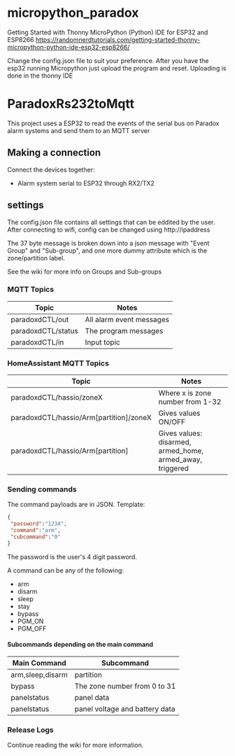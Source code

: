 # micropython_paradox

Getting Started with Thonny MicroPython (Python) IDE for ESP32 and ESP8266
https://randomnerdtutorials.com/getting-started-thonny-micropython-python-ide-esp32-esp8266/

Change the config.json file to suit your preference. 
After you have the esp32 running Micropython just upload the program and reset. Uploading is done in the thonny IDE


# ParadoxRs232toMqtt

This project uses a ESP32 to read the events of the serial bus on Paradox alarm systems and send them to an MQTT server

## Making a connection

Connect the devices together:
- Alarm system serial to ESP32 through RX2/TX2<br>

## settings

The config.json file contains all settings that can be eddited by the user.
After connecting to wifi, config can be changed using http://ipaddress

        
The 37 byte message is broken down into a json message with "Event Group" and "Sub-group", and one more dummy attribute which is the zone/partition label.

See the wiki for more info on Groups and Sub-groups


### MQTT Topics 

| Topic              | Notes                     |
|--------------------|---------------------------|
| paradoxdCTL/out    | All alarm event messages  |
| paradoxdCTL/status | The program messages      |
| paradoxdCTL/in     | Input topic               |

### HomeAssistant MQTT Topics

| Topic                                   | Notes                                                     |
|-----------------------------------------|-----------------------------------------------------------|
| paradoxdCTL/hassio/zoneX                | Where x is zone number from 1-32                          |
| paradoxdCTL/hassio/Arm[partition]/zoneX | Gives values ON/OFF                                       |
| paradoxdCTL/hassio/Arm[partition]       | Gives values: disarmed, armed_home, armed_away, triggered |

### Sending commands

The command payloads are in JSON. Template:
```json
{
 "password":"1234",
 "command":"arm",
 "cubcommand":"0"
}
```
The password is the user's 4 digit password.

A command can be any of the following:
- arm
- disarm
- sleep
- stay
- bypass
- PGM_ON
- PGM_OFF
	
#### Subcommands depending on the main command
	
| Main Command     | Subcommand                     |
|------------------|--------------------------------|
| arm,sleep,disarm | partition                      |
| bypass           | The zone number from 0 to 31   |
| panelstatus      | panel data                     |
| panelstatus      | panel voltage and battery data |

### Release Logs


Continue reading the wiki for more information.
